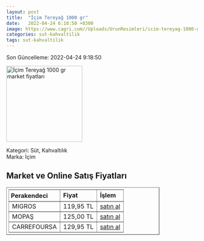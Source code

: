 ```yaml
---
layout: post
title:  "İçim Tereyağ 1000 gr"
date:   2022-04-24 6:18:50 +0300
image: https://www.cagri.com//Uploads/UrunResimleri/icim-tereyag-1000-gr-f90-fd.jpg
categories: sut-kahvaltilik
tags: sut-kahvaltilik
---
```


Son Güncelleme: 2022-04-24 9:18:50

<img src="https://www.cagri.com//Uploads/UrunResimleri/icim-tereyag-1000-gr-f90-fd.jpg" width="200" alt="İçim Tereyağ 1000 gr market fiyatları" />

Kategori: Süt, Kahvaltılık
<br />
Marka: İçim

<h2>Market ve Online Satış Fiyatları</h2>

<table border="1" style="padding: 5px;width:80%;">
  <tr>
    <td style="padding: 5px;"><strong>Perakendeci</strong></td>
    <td><strong>Fiyat</strong></td>
    <td><strong>İşlem</strong></td>
  </tr>
  <tr>
              <td title="Migros">MIGROS</td>
              <td>119,95 TL</td>
              <td><a title="Migros" target="_blank" href="https://www.migros.com.tr/icim-tereyagi-1-kg-p-b74316">satın al</a></td>
            </tr><tr>
              <td title="Mopaş">MOPAŞ</td>
              <td>125,00 TL</td>
              <td><a title="Mopaş" target="_blank" href="https://www.mopas.com.tr/icim-tereyag-1-kg/p/28426">satın al</a></td>
            </tr><tr>
              <td title="CarrefourSA">CARREFOURSA</td>
              <td>129,95 TL</td>
              <td><a title="CarrefourSA" target="_blank" href="https://www.carrefoursa.com/icim-tereyag-1000-g-p-30097370">satın al</a></td>
            </tr>
</table>

